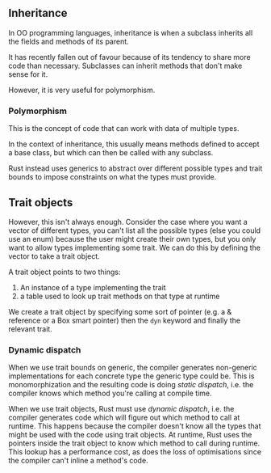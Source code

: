 ## Inheritance
In OO programming languages, inheritance is when a subclass inherits all the fields and methods of its parent.

It has recently fallen out of favour because of its tendency to share more code than necessary. Subclasses can inherit methods that don't make sense for it.

However, it is very useful for polymorphism.

### Polymorphism
This is the concept of code that can work with data of multiple types.

In the context of inheritance, this usually means methods defined to accept a base class, but which can then be called with any subclass.

Rust instead uses generics to abstract over different possible types and trait bounds to impose constraints on what the types must provide.

## Trait objects
However, this isn't always enough. Consider the case where you want a vector of different types, you can't list all the possible types (else you could use an enum) because the user might create their own types, but you only want to allow types implementing some trait. We can do this by defining the vector to take a trait object.

A trait object points to two things:
1. An instance of a type implementing the trait
1. a table used to look up trait methods on that type at runtime

We create a trait object by specifying some sort of pointer (e.g. a & reference or a Box smart pointer) then the `dyn` keyword and finally the relevant trait.

### Dynamic dispatch
When we use trait bounds on generic, the compiler generates non-generic implementations for each concrete type the generic type could be. This is monomorphization and the resulting code is doing _static dispatch_, i.e. the compiler knows which method you're calling at compile time.

When we use trait objects, Rust must use _dynamic dispatch_, i.e. the compiler generates code which will figure out which method to call at runtime. This happens because the compiler doesn't know all the types that might be used with the code using trait objects. At runtime, Rust uses the pointers inside the trait object to know which method to call during runtime. This lookup has a performance cost, as does the loss of optimisations since the compiler can't inline a method's code.
